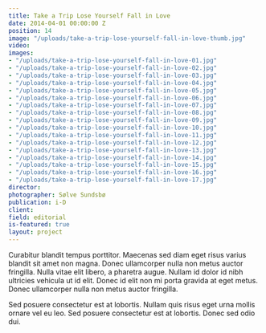 ```yaml
---
title: Take a Trip Lose Yourself Fall in Love
date: 2014-04-01 00:00:00 Z
position: 14
image: "/uploads/take-a-trip-lose-yourself-fall-in-love-thumb.jpg"
video: 
images:
- "/uploads/take-a-trip-lose-yourself-fall-in-love-01.jpg"
- "/uploads/take-a-trip-lose-yourself-fall-in-love-02.jpg"
- "/uploads/take-a-trip-lose-yourself-fall-in-love-03.jpg"
- "/uploads/take-a-trip-lose-yourself-fall-in-love-04.jpg"
- "/uploads/take-a-trip-lose-yourself-fall-in-love-05.jpg"
- "/uploads/take-a-trip-lose-yourself-fall-in-love-06.jpg"
- "/uploads/take-a-trip-lose-yourself-fall-in-love-07.jpg"
- "/uploads/take-a-trip-lose-yourself-fall-in-love-08.jpg"
- "/uploads/take-a-trip-lose-yourself-fall-in-love-09.jpg"
- "/uploads/take-a-trip-lose-yourself-fall-in-love-10.jpg"
- "/uploads/take-a-trip-lose-yourself-fall-in-love-11.jpg"
- "/uploads/take-a-trip-lose-yourself-fall-in-love-12.jpg"
- "/uploads/take-a-trip-lose-yourself-fall-in-love-13.jpg"
- "/uploads/take-a-trip-lose-yourself-fall-in-love-14.jpg"
- "/uploads/take-a-trip-lose-yourself-fall-in-love-15.jpg"
- "/uploads/take-a-trip-lose-yourself-fall-in-love-16.jpg"
- "/uploads/take-a-trip-lose-yourself-fall-in-love-17.jpg"
director: 
photographer: Sølve Sundsbø
publication: i-D
client: 
field: editorial
is-featured: true
layout: project
---
```


Curabitur blandit tempus porttitor. Maecenas sed diam eget risus varius blandit sit amet non magna. Donec ullamcorper nulla non metus auctor fringilla. Nulla vitae elit libero, a pharetra augue. Nullam id dolor id nibh ultricies vehicula ut id elit. Donec id elit non mi porta gravida at eget metus. Donec ullamcorper nulla non metus auctor fringilla.

Sed posuere consectetur est at lobortis. Nullam quis risus eget urna mollis ornare vel eu leo. Sed posuere consectetur est at lobortis. Donec sed odio dui.